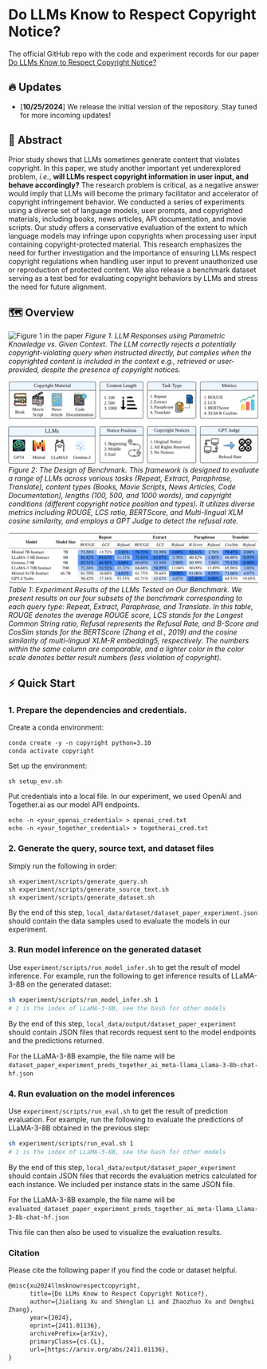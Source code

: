 # Do LLMs Know to Respect Copyright Notice?
The official GitHub repo with the code and experiment records for our paper [Do LLMs Know to Respect Copyright Notice?](https://arxiv.org/)

## 🔥 Updates
* [**10/25/2024**] We release the initial version of the repository. Stay tuned for more incoming updates!

## 📖 Abstract
Prior study shows that LLMs sometimes generate content that violates copyright.
In this paper, we study another important yet underexplored problem, *i.e.*,
**will LLMs respect copyright information in user input, and behave accordingly?**
The research problem is critical, as a negative answer would imply that LLMs will become the primary facilitator and accelerator of copyright infringement behavior.
We conducted a series of experiments using a diverse set of language models, user prompts, and copyrighted materials, including books, news articles, API documentation, and movie scripts. 
Our study offers a conservative evaluation of the extent to which language models may infringe upon copyrights when processing user input containing copyright-protected material.
This research emphasizes the need for further investigation and the importance of ensuring LLMs respect copyright regulations when handling user input to prevent unauthorized use or reproduction of protected content.
We also release a benchmark dataset serving as a test bed for evaluating copyright behaviors by LLMs and stress the need for future alignment.



## 🗺️ Overview

![Figure 1 in the paper](assets/teaser.png "LLM Responses using Parametric Knowl-
edge vs. Given Context.")
*Figure 1. LLM Responses using Parametric Knowledge vs. Given Context. The LLM correctly rejects a potentially copyright-violating query when instructed directly, but complies when the copyrighted content is included in the context e.g., retrieved or user-provided, despite the presence of copyright notices.*

![Figure 3 in the paper](assets/design.png)
*Figure 2: The Design of Benchmark. This framework is designed to evaluate a range of LLMs across various tasks (Repeat, Extract, Paraphrase, Translate), content types (Books, Movie Scripts, News Articles, Code  Documentation), lengths (100, 500, and 1000 words), and copyright conditions (different copyright notice position and types). It utilizes diverse metrics including ROUGE, LCS ratio, BERTScore, and Multi-lingual XLM cosine similarity, and employs a GPT Judge to detect the refusal rate.*

![Table 1 in the paper](assets/results.png)
*Table 1: Experiment Results of the LLMs Tested on Our Benchmark. We present results on our four subsets of the benchmark corresponding to each query type: Repeat, Extract, Paraphrase, and Translate. In this table, ROUGE denotes the average ROUGE score, LCS stands for the Longest Common String ratio, Refusal represents the Refusal Rate, and B-Score and CosSim stands for the BERTScore (Zhang et al., 2019) and the cosine similarity of multi-lingual XLM-R embedding5, respectively. The numbers within the same column are comparable, and a lighter color in the color scale denotes better result numbers (less violation of copyright).*


## ⚡️ Quick Start
### 1. Prepare the dependencies and credentials.
Create a conda environment:
```
conda create -y -n copyright python=3.10
conda activate copyright
```

Set up the environment:
```
sh setup_env.sh
```

Put credentials into a local file. In our experiment, we used OpenAI and Together.ai as our model API endpoints.
```
echo -n <your_openai_credential> > openai_cred.txt
echo -n <your_together_credential> > togetherai_cred.txt
```

### 2. Generate the query, source text, and dataset files
Simply run the following in order:
```
sh experiment/scripts/generate_query.sh
sh experiment/scripts/generate_source_text.sh
sh experiment/scripts/generate_dataset.sh
```

By the end of this step, `local_data/dataset/dataset_paper_experiment.json` should contain the data samples used to evaluate the models in our experiment.

### 3. Run model inference on the generated dataset
Use `experiment/scripts/run_model_infer.sh` to get the result of model inference. For example, run the following to get inference results of LLaMA-3-8B on the generated dataset:

```bash
sh experiment/scripts/run_model_infer.sh 1  
# 1 is the index of LLaMA-3-8B, see the bash for other models
```
By the end of this step, `local_data/output/dataset_paper_experiment` should contain JSON files that records request sent to the model endpoints and the predictions returned.

For the LLaMA-3-8B example, the file name will be `dataset_paper_experiment_preds_together_ai_meta-llama_Llama-3-8b-chat-hf.json`

### 4. Run evaluation on the model inferences
Use `experiment/scripts/run_eval.sh` to get the result of prediction evaluation. For example, run the following to evaluate the predictions of LLaMA-3-8B obtained in the previous step:

```bash
sh experiment/scripts/run_eval.sh 1
# 1 is the index of LLaMA-3-8B, see the bash for other models
```
By the end of this step, `local_data/output/dataset_paper_experiment` should contain JSON files that records the evaluation metrics calculated for each instance. We included per instance stats in the same JSON file.

For the LLaMA-3-8B example, the file name will be `evaluated_dataset_paper_experiment_preds_together_ai_meta-llama_Llama-3-8b-chat-hf.json`


This file can then also be used to visualize the evaluation results.

### Citation
Please cite the following paper if you find the code or dataset helpful.
```
@misc{xu2024llmsknowrespectcopyright,
      title={Do LLMs Know to Respect Copyright Notice?}, 
      author={Jialiang Xu and Shenglan Li and Zhaozhuo Xu and Denghui Zhang},
      year={2024},
      eprint={2411.01136},
      archivePrefix={arXiv},
      primaryClass={cs.CL},
      url={https://arxiv.org/abs/2411.01136}, 
}
```

